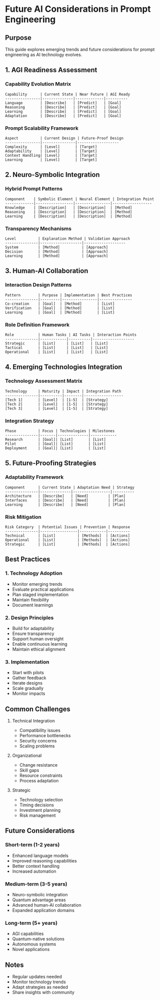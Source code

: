 # Future AI Considerations in Prompt Engineering

## Purpose
This guide explores emerging trends and future considerations for prompt engineering as AI technology evolves.

## 1. AGI Readiness Assessment

### Capability Evolution Matrix
```
Capability      | Current State | Near Future | AGI Ready
----------------|--------------|-------------|----------
Language        | [Describe]   | [Predict]   | [Goal]
Reasoning       | [Describe]   | [Predict]   | [Goal]
Learning        | [Describe]   | [Predict]   | [Goal]
Adaptation      | [Describe]   | [Predict]   | [Goal]
```

### Prompt Scalability Framework
```
Aspect          | Current Design | Future-Proof Design
----------------|---------------|-------------------
Complexity      | [Level]       | [Target]
Adaptability    | [Level]       | [Target]
Context Handling| [Level]       | [Target]
Learning        | [Level]       | [Target]
```

## 2. Neuro-Symbolic Integration

### Hybrid Prompt Patterns
```
Component    | Symbolic Element | Neural Element | Integration Point
-------------|-----------------|----------------|------------------
Knowledge    | [Description]   | [Description]  | [Method]
Reasoning    | [Description]   | [Description]  | [Method]
Learning     | [Description]   | [Description]  | [Method]
```

### Transparency Mechanisms
```
Level          | Explanation Method | Validation Approach
---------------|-------------------|-------------------
System         | [Method]          | [Approach]
Decision       | [Method]          | [Approach]
Learning       | [Method]          | [Approach]
```

## 3. Human-AI Collaboration

### Interaction Design Patterns
```
Pattern        | Purpose | Implementation | Best Practices
---------------|---------|----------------|---------------
Co-creation    | [Goal]  | [Method]       | [List]
Verification   | [Goal]  | [Method]       | [List]
Learning       | [Goal]  | [Method]       | [List]
```

### Role Definition Framework
```
Role           | Human Tasks | AI Tasks | Interaction Points
---------------|------------|----------|-------------------
Strategic      | [List]     | [List]   | [List]
Tactical       | [List]     | [List]   | [List]
Operational    | [List]     | [List]   | [List]
```

## 4. Emerging Technologies Integration

### Technology Assessment Matrix
```
Technology     | Maturity | Impact | Integration Path
---------------|----------|--------|------------------
[Tech 1]       | [Level]  | [1-5]  | [Strategy]
[Tech 2]       | [Level]  | [1-5]  | [Strategy]
[Tech 3]       | [Level]  | [1-5]  | [Strategy]
```

### Integration Strategy
```
Phase          | Focus | Technologies | Milestones
---------------|-------|--------------|------------
Research       | [Goal]| [List]       | [List]
Pilot          | [Goal]| [List]       | [List]
Deployment     | [Goal]| [List]       | [List]
```

## 5. Future-Proofing Strategies

### Adaptability Framework
```
Component      | Current State | Adaptation Need | Strategy
---------------|--------------|-----------------|----------
Architecture   | [Describe]   | [Need]         | [Plan]
Interfaces     | [Describe]   | [Need]         | [Plan]
Learning       | [Describe]   | [Need]         | [Plan]
```

### Risk Mitigation
```
Risk Category  | Potential Issues | Prevention | Response
---------------|-----------------|------------|----------
Technical      | [List]          | [Methods]  | [Actions]
Operational    | [List]          | [Methods]  | [Actions]
Strategic      | [List]          | [Methods]  | [Actions]
```

## Best Practices

### 1. Technology Adoption
- Monitor emerging trends
- Evaluate practical applications
- Plan staged implementation
- Maintain flexibility
- Document learnings

### 2. Design Principles
- Build for adaptability
- Ensure transparency
- Support human oversight
- Enable continuous learning
- Maintain ethical alignment

### 3. Implementation
- Start with pilots
- Gather feedback
- Iterate designs
- Scale gradually
- Monitor impacts

## Common Challenges

1. Technical Integration
   - Compatibility issues
   - Performance bottlenecks
   - Security concerns
   - Scaling problems

2. Organizational
   - Change resistance
   - Skill gaps
   - Resource constraints
   - Process adaptation

3. Strategic
   - Technology selection
   - Timing decisions
   - Investment planning
   - Risk management

## Future Considerations

### Short-term (1-2 years)
- Enhanced language models
- Improved reasoning capabilities
- Better context handling
- Increased automation

### Medium-term (3-5 years)
- Neuro-symbolic integration
- Quantum advantage areas
- Advanced human-AI collaboration
- Expanded application domains

### Long-term (5+ years)
- AGI capabilities
- Quantum-native solutions
- Autonomous systems
- Novel applications

## Notes
- Regular updates needed
- Monitor technology trends
- Adapt strategies as needed
- Share insights with community 